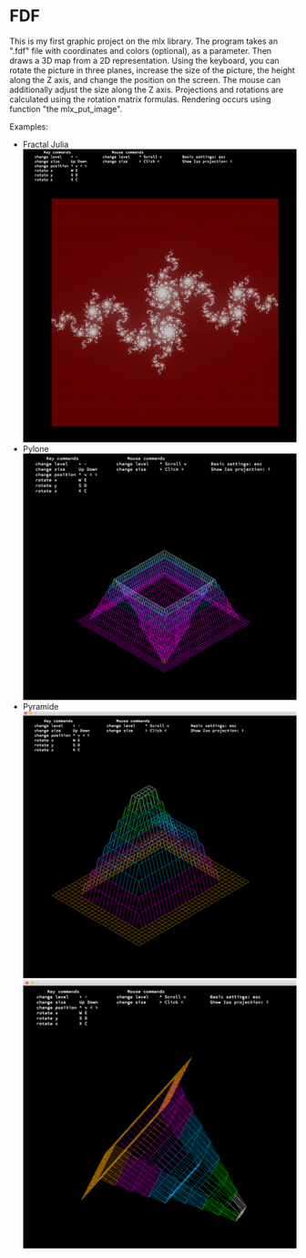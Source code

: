 # FDF

This is my first graphic project on the mlx library.
The program takes an ".fdf" file with coordinates and colors (optional), as a parameter. Then draws a 3D map from a 2D representation.
Using the keyboard, you can rotate the picture in three planes, increase the size of the picture, the height along the Z axis, and change the position on the screen. The mouse can additionally adjust the size along the Z axis.
Projections and rotations are calculated using the rotation matrix formulas.
Rendering occurs using function "the mlx_put_image".

Examples:
  - Fractal Julia
![julia](https://raw.githubusercontent.com/Lilili21/FDF/master/img/julia.png)
  - Pylone
![pylone](https://github.com/Lilili21/FDF/blob/master/img/pylone.gif)
  - Pyramide
![pyramide](https://raw.githubusercontent.com/Lilili21/FDF/master/img/pyramide.png)
![pyramide2](https://raw.githubusercontent.com/Lilili21/FDF/master/img/pyramide_rotated.png)
